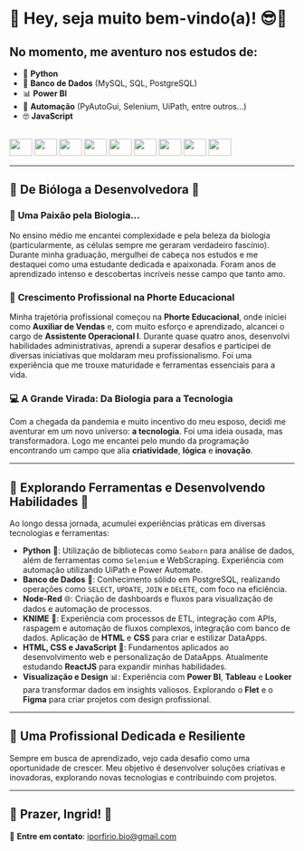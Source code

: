 # 🌟 Hey, seja muito bem-vindo(a)! 😎🚀  

## **No momento, me aventuro nos estudos de:**  

- 🐍 **Python**  
- 💾 **Banco de Dados** (MySQL, SQL, PostgreSQL)  
- 📊 **Power BI**  
- 🤖 **Automação** (PyAutoGui, Selenium, UiPath, entre outros...)  
- 🤓 **JavaScript**  


<div style="display: inline_block"><br>
   <img src="https://cdn.jsdelivr.net/gh/devicons/devicon/icons/python/python-original.svg" height="30" width="40">
   <img src="https://cdn.jsdelivr.net/gh/devicons/devicon@latest/icons/mysql/mysql-original.svg" height="30" width="40">         
   <img src="https://cdn.jsdelivr.net/gh/devicons/devicon@latest/icons/matplotlib/matplotlib-plain-wordmark.svg" height="30" width="40">
   <img src="https://cdn.jsdelivr.net/gh/devicons/devicon/icons/selenium/selenium-original.svg" height="30" width="40">
   <img src="https://cdn.jsdelivr.net/gh/devicons/devicon@latest/icons/jupyter/jupyter-plain-wordmark.svg" height="30" width="40">
   <img src="https://cdn.jsdelivr.net/gh/devicons/devicon/icons/anaconda/anaconda-original.svg" height="30" width="40">
   <img src="https://cdn.jsdelivr.net/gh/devicons/devicon@latest/icons/plotly/plotly-original-wordmark.svg" height="30" width="40">     
   <img src="https://cdn.jsdelivr.net/gh/devicons/devicon@latest/icons/postgresql/postgresql-original-wordmark.svg" height="30" width="40">
   <img src="https://cdn.jsdelivr.net/gh/devicons/devicon@latest/icons/visualstudio/visualstudio-original.svg" height="30" width="40">
</div>

---

## **🧬 De Bióloga a Desenvolvedora** 🚀  

### 🌿 **Uma Paixão pela Biologia...**  
No ensino médio me encantei complexidade e pela beleza da biologia (particularmente, as células sempre me geraram verdadeiro fascínio). Durante minha graduação, mergulhei de cabeça nos estudos e me destaquei como uma estudante dedicada e apaixonada. Foram anos de aprendizado intenso e descobertas incríveis nesse campo que tanto amo.  

### 🏢 **Crescimento Profissional na Phorte Educacional**  
Minha trajetória profissional começou na **Phorte Educacional**, onde iniciei como **Auxiliar de Vendas** e, com muito esforço e aprendizado, alcancei o cargo de **Assistente Operacional I**. Durante quase quatro anos, desenvolvi habilidades administrativas, aprendi a superar desafios e participei de diversas iniciativas que moldaram meu profissionalismo. Foi uma experiência que me trouxe maturidade e ferramentas essenciais para a vida.  

### 💻 **A Grande Virada: Da Biologia para a Tecnologia**  
Com a chegada da pandemia e muito incentivo do meu esposo, decidi me aventurar em um novo universo: **a tecnologia**. Foi uma ideia ousada, mas transformadora. Logo me encantei pelo mundo da programação encontrando um campo que alia **criatividade**, **lógica** e **inovação**.

---

## **🚀 Explorando Ferramentas e Desenvolvendo Habilidades** 🔧  

Ao longo dessa jornada, acumulei experiências práticas em diversas tecnologias e ferramentas:  

- **Python** 🐍: Utilização de bibliotecas como `Seaborn` para análise de dados, além de ferramentas como `Selenium` e WebScraping. Experiência com automação utilizando UiPath e Power Automate.  
- **Banco de Dados** 💾: Conhecimento sólido em PostgreSQL, realizando operações como `SELECT`, `UPDATE`, `JOIN` e `DELETE`, com foco na eficiência.  
- **Node-Red** 🌐: Criação de dashboards e fluxos para visualização de dados e automação de processos.  
- **KNIME** 🤖: Experiência com processos de ETL, integração com APIs, raspagem e automação de fluxos complexos, integração com banco de dados. Aplicação de **HTML** e **CSS** para criar e estilizar DataApps.  
- **HTML, CSS e JavaScript** 🌟: Fundamentos aplicados ao desenvolvimento web e personalização de DataApps. Atualmente estudando **ReactJS** para expandir minhas habilidades.  
- **Visualização e Design** 📊: Experiência com **Power BI**, **Tableau** e **Looker** para transformar dados em insights valiosos. Explorando o **Flet** e o **Figma** para criar projetos com design profissional.  

---

## **💪 Uma Profissional Dedicada e Resiliente**  
Sempre em busca de aprendizado, vejo cada desafio como uma oportunidade de crescer. Meu objetivo é desenvolver soluções criativas e inovadoras, explorando novas tecnologias e contribuindo com projetos.  

---

## **🌟 Prazer, Ingrid!** 🤩  
📧 **Entre em contato**: iporfirio.bio@gmail.com  
